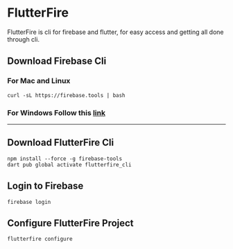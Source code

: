 # FlutterFire

FlutterFire is cli for firebase and flutter, for easy access and getting all done through cli.

## Download Firebase Cli

### For Mac and Linux

```
curl -sL https://firebase.tools | bash
```

### For Windows Follow this [link](https://firebase.google.com/docs/cli#install-cli-windows)

---

## Download FlutterFire Cli

```
npm install --force -g firebase-tools
dart pub global activate flutterfire_cli
```

## Login to Firebase

```
firebase login
```

## Configure FlutterFire Project

```
flutterfire configure
```
